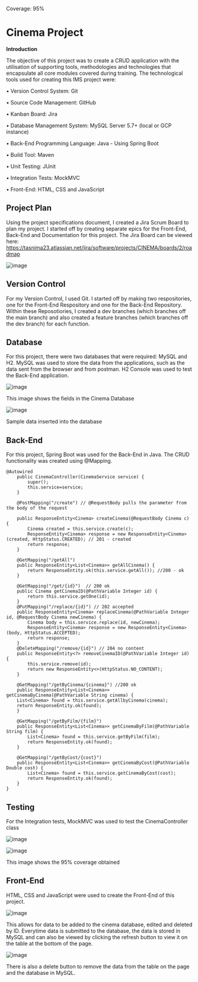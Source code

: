 Coverage: 95%

# Cinema Project

**Introduction**

The objective of this project was to create a CRUD application with the utilisation of supporting tools, methodologies and technologies that encapsulate all core modules covered during training. The technological tools used for creating this IMS project were:

•	Version Control System: Git

•	Source Code Management: GitHub

•	Kanban Board: Jira

•	Database Management System: MySQL Server 5.7+ (local or GCP instance)

•	Back-End Programming Language: Java - Using Spring Boot

•	Build Tool: Maven

•	Unit Testing: JUnit

•	Integration Tests: MockMVC

•	Front-End: HTML, CSS and JavaScript

## Project Plan

Using the project specifications document, I created a Jira Scrum Board to plan my project. I started off by creating separate epics for the Front-End, Back-End and Documentation for this project. The Jira Board can be viewed here: 
https://tasnima23.atlassian.net/jira/software/projects/CINEMA/boards/2/roadmap

![image](https://user-images.githubusercontent.com/64172539/157756029-041147ea-e724-4ccb-9cce-5245aafe348e.png)

## Version Control

For my Version Control, I used Git. I started off by making two respositories, one for the Front-End Respository and one for the Back-End Repository. Within these Reposotiories, I created a dev branches (which branches off the main branch) and also created a feature branches (which branches off the dev branch) for each function. 

## Database 

For this project, there were two databases that were required: MySQL and H2. MySQL was used to store the data from the applications, such as the data sent from the browser and from postman. H2 Console was used to test the Back-End application. 

![image](https://user-images.githubusercontent.com/64172539/157757470-096f3757-48cd-415f-8c90-6d29ef305f07.png)

This image shows the fields in the Cinema Database

![image](https://user-images.githubusercontent.com/64172539/157757554-350ccd79-a0fd-4c00-bc82-3e78b544db8a.png)

Sample data inserted into the database 

## Back-End

For this project, Spring Boot was used for the Back-End in Java. The CRUD functionality was created using @Mapping. 

```
@Autowired
	public CinemaController(CinemaService service) {
		super();
		this.service=service;
	}
	
	@PostMapping("/create") // @RequestBody pulls the parameter from the body of the request

	public ResponseEntity<Cinema> createCinema(@RequestBody Cinema c) {
		Cinema created = this.service.create(c);
		ResponseEntity<Cinema> response = new ResponseEntity<Cinema>(created, HttpStatus.CREATED); // 201 - created
		return response;
	}
	
	@GetMapping("/getAll") 
	public ResponseEntity<List<Cinema>> getAllCinema() {
		return ResponseEntity.ok(this.service.getAll()); //200 - ok
	}
	
	@GetMapping("/get/{id}")  // 200 ok
	public Cinema getCinemaID(@PathVariable Integer id) {
		return this.service.getOne(id);
	}
	@PutMapping("/replace/{id}") // 202 accepted
	public ResponseEntity<Cinema> replaceCinema(@PathVariable Integer id, @RequestBody Cinema newCinema) {
		Cinema body = this.service.replace(id, newCinema);
		ResponseEntity<Cinema> response = new ResponseEntity<Cinema>(body, HttpStatus.ACCEPTED);
		return response;
	}
	@DeleteMapping("/remove/{id}") // 204 no content 
	public ResponseEntity<?> removeCinemaID(@PathVariable Integer id) {
		this.service.remove(id);
		return new ResponseEntity<>(HttpStatus.NO_CONTENT);
	}
	
	@GetMapping("/getByCinema/{cinema}") //200 ok
	public ResponseEntity<List<Cinema>> getCinemaByCinema(@PathVariable String cinema) {
	List<Cinema> found = this.service.getAllbyCinema(cinema);
	return ResponseEntity.ok(found);
	}
	
	@GetMapping("/getByFilm/{film}")
	public ResponseEntity<List<Cinema>> getCinemaByFilm(@PathVariable String film) {
		List<Cinema> found = this.service.getByFilm(film);
		return ResponseEntity.ok(found);
	}
	
	@GetMapping("/getByCost/{cost}")
	public ResponseEntity<List<Cinema>> getCinemaByCost(@PathVariable Double cost) {
		List<Cinema> found = this.service.getCinemaByCost(cost);
		return ResponseEntity.ok(found);
	}
}

```

## Testing 

For the Integration tests, MockMVC was used to test the CinemaController class 

![image](https://user-images.githubusercontent.com/64172539/157771105-4fb0a473-c452-4a36-ab89-8d1edc70b5d9.png)

![image](https://user-images.githubusercontent.com/64172539/157771316-191c548f-4747-4421-81c4-700dc8d48b80.png)

This image shows the 95% coverage obtained 


## Front-End 

HTML, CSS and JavaScript were used to create the Front-End of this project. 

![image](https://user-images.githubusercontent.com/64172539/157771775-2e5febde-39bf-4646-838b-d5166d179cd9.png)

This allows for data to be added to the cinema database, edited and deleted by ID. Everytime data is submitted to the database, the data is stored in MySQL and can also be viewed by clicking the refresh button to view it on the table at the bottom of the page. 

![image](https://user-images.githubusercontent.com/64172539/157772263-eb03792d-639e-4930-a78d-fcca196578f4.png)

There is also a delete button to remove the data from the table on the page and the database in MySQL. 



